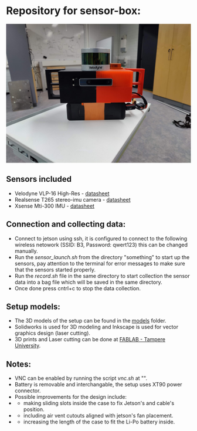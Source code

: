 # Repository for sensor-box:
![N|Solid](./docs/front.jpg)
## Sensors included
- Velodyne VLP-16 High-Res - [datasheet](./docs/VLP16_Puck-Hi-Res_Datasheet.pdf)
- Realsense T265 stereo-imu camera - [datasheet](./docs/Realsense_T265.pdf)
- Xsense Mti-300 IMU -  [datasheet](./docs/MTi-300.pdf)

## Connection and collecting data:
- Connect to jetson using ssh, it is configured to connect to the following wireless netowork (SSID: B3, Password: qwert123) this can be changed manually.
- Run the _sensor_launch.sh_ from the directory "something" to start up the sensors, pay attention to the terminal for error messages to make sure that the sensors started properly.
- Run the _record.sh_ file in the same directory to start collection the sensor data into a bag file which will be saved in the same directory.
- Once done press cntrl+c to stop the data collection.  

## Setup models:
- The 3D models of the setup can be found in the [models](./models) folder.
- Solidworks is used for 3D modeling and Inkscape is used for vector graphics design (laser cutting).
- 3D prints and Laser cutting can be done at [FABLAB - Tampere University](https://sites.tuni.fi/fablabtampere-en/).

## Notes:
- VNC can be enabled by running the script _vnc.sh_ at "".  
- Battery is removable and interchangable, the setup uses XT90 power connector.
- Possible improvements for the design include:
- - making sliding slots inside the case to fix Jetson's and cable's position.
 - - including air vent cutouts aligned with jetson's fan placement.
 - - increasing the length of the case to fit the Li-Po battery inside.
